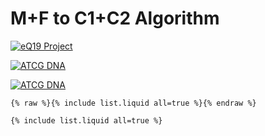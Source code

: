 # M+F to C1+C2 Algorithm

[![eQ19 Project](https://user-images.githubusercontent.com/36441664/88602920-fd84c080-d09d-11ea-970d-dd63c12221fc.png)](/../../../theme)

[![ATCG DNA](https://user-images.githubusercontent.com/36441664/131957473-5a815492-a5f6-49be-9762-9a8921d95dc2.png)](/../../../theme)

[![ATCG DNA](https://user-images.githubusercontent.com/36441664/74366957-992db780-4e03-11ea-8f26-cca32bd26003.png)](/../../../theme)

```
{% raw %}{% include list.liquid all=true %}{% endraw %}

{% include list.liquid all=true %}
```


